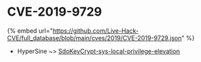 # CVE-2019-9729
{% embed url="https://github.com/Live-Hack-CVE/full_database/blob/main/cves/2019/CVE-2019-9729.json" %}

* HyperSine ~> [SdoKeyCrypt-sys-local-privilege-elevation](https://www.alice-snow.ru/2019/database/cve-2019-9729/sdokeycrypt-sys-local-privilege-elevation-hypersine)